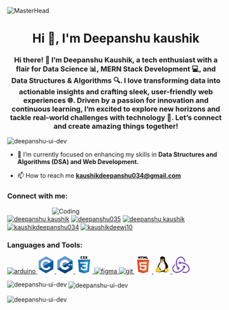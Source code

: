 ![MasterHead](https://user-images.githubusercontent.com/90236635/232446433-d5540fa2-fe28-4bb8-b929-cdb51fe61336.gif)


<h1 align="center">Hi 👋, I'm Deepanshu kaushik</h1>
<h3 align="center">Hi there! 👋 I’m Deepanshu Kaushik, a tech enthusiast with a flair for Data Science 📊, MERN Stack Development 💻, and Data Structures & Algorithms 🔍. I love transforming data into actionable insights and crafting sleek, user-friendly web experiences 🌐. Driven by a passion for innovation and continuous learning, I’m excited to explore new horizons and tackle real-world challenges with technology 🚀. Let’s connect and create amazing things together!</h3>

<p align="left"> <img src="https://komarev.com/ghpvc/?username=deepanshu-ui-dev&label=Profile%20views&color=0e75b6&style=flat" alt="deepanshu-ui-dev" /> </p>

- 🌱 I’m currently focused on enhancing my skills in **Data Structures and Algorithms (DSA) and Web Development.**

- 📫 How to reach me **kaushikdeepanshu034@gmail.com**

<h3 align="left">Connect with me:</h3>
<img align="right" alt="Coding" width="400" src="https://media.licdn.com/dms/image/C4E12AQHhfpP2slLoXw/article-cover_image-shrink_600_2000/0/1578791251071?e=2147483647&v=beta&t=z0mDGgtn6FZAR_FAWN0lu2QP80ugvAfOnWcJ3acz7Rk">
<p align="left">
<a href="https://www.linkedin.com/in/deepanshu-kaushik-174059297" target="blank"><img align="center" src="https://raw.githubusercontent.com/rahuldkjain/github-profile-readme-generator/master/src/images/icons/Social/linked-in-alt.svg" alt="deepanshu kaushik" height="30" width="40" /></a>
<a href="https://www.codechef.com/users/deepanshu035" target="blank"><img align="center" src="https://cdn.jsdelivr.net/npm/simple-icons@3.1.0/icons/codechef.svg" alt="deepanshu035" height="30" width="40" /></a>
<a href="https://www.hackerrank.com/2023B1541216" target="blank"><img align="center" src="https://raw.githubusercontent.com/rahuldkjain/github-profile-readme-generator/master/src/images/icons/Social/hackerrank.svg" alt="deepanshu kaushik" height="30" width="40" /></a>
<a href="https://www.leetcode.com/iDcHhFOeFb" target="blank"><img align="center" src="https://raw.githubusercontent.com/rahuldkjain/github-profile-readme-generator/master/src/images/icons/Social/leet-code.svg" alt="kaushikdeepanshu034" height="30" width="40" /></a>
<a href="https://auth.geeksforgeeks.org/user/deepanshukkxx7" target="blank"><img align="center" src="https://raw.githubusercontent.com/rahuldkjain/github-profile-readme-generator/master/src/images/icons/Social/geeks-for-geeks.svg" alt="kaushikdeewj10" height="30" width="40" /></a>
</p>

<h3 align="left">Languages and Tools:</h3>
<p align="left"> <a href="https://www.arduino.cc/" target="_blank" rel="noreferrer"> <img src="https://cdn.worldvectorlogo.com/logos/arduino-1.svg" alt="arduino" width="40" height="40"/> </a> <a href="https://www.cprogramming.com/" target="_blank" rel="noreferrer"> <img src="https://raw.githubusercontent.com/devicons/devicon/master/icons/c/c-original.svg" alt="c" width="40" height="40"/> </a> <a href="https://www.w3schools.com/cpp/" target="_blank" rel="noreferrer"> <img src="https://raw.githubusercontent.com/devicons/devicon/master/icons/cplusplus/cplusplus-original.svg" alt="cplusplus" width="40" height="40"/> </a> <a href="https://www.w3schools.com/css/" target="_blank" rel="noreferrer"> <img src="https://raw.githubusercontent.com/devicons/devicon/master/icons/css3/css3-original-wordmark.svg" alt="css3" width="40" height="40"/> </a> <a href="https://www.figma.com/" target="_blank" rel="noreferrer"> <img src="https://www.vectorlogo.zone/logos/figma/figma-icon.svg" alt="figma" width="40" height="40"/> </a> <a href="https://git-scm.com/" target="_blank" rel="noreferrer"> <img src="https://www.vectorlogo.zone/logos/git-scm/git-scm-icon.svg" alt="git" width="40" height="40"/> </a> <a href="https://www.w3.org/html/" target="_blank" rel="noreferrer"> <img src="https://raw.githubusercontent.com/devicons/devicon/master/icons/html5/html5-original-wordmark.svg" alt="html5" width="40" height="40"/> </a> <a href="https://www.linux.org/" target="_blank" rel="noreferrer"> <img src="https://raw.githubusercontent.com/devicons/devicon/master/icons/linux/linux-original.svg" alt="linux" width="40" height="40"/> </a> <a href="https://redux.js.org" target="_blank" rel="noreferrer"> <img src="https://raw.githubusercontent.com/devicons/devicon/master/icons/redux/redux-original.svg" alt="redux" width="40" height="40"/> </a> </p>

<p><img align="left" src="https://github-readme-stats.vercel.app/api/top-langs?username=deepanshu-ui-dev&show_icons=true&locale=en&layout=compact" alt="deepanshu-ui-dev" /></p>

<p>&nbsp;<img align="center" src="https://github-readme-stats.vercel.app/api?username=deepanshu-ui-dev&show_icons=true&locale=en" alt="deepanshu-ui-dev" /></p>

<p><img align="center" src="https://github-readme-streak-stats.herokuapp.com/?user=deepanshu-ui-dev&" alt="deepanshu-ui-dev" /></p>
